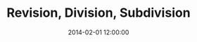 ---
layout: work
title: Revision, Division, Subdivision
date: 2014-02-01 12:00:00
category: sculpture
imageURL: /images/sculpture/revision-division-subdivision.jpg
thumbnailURL: /images/sculpture/revision-division-subdivision-thumbnail.jpg
medium: Composite plastic. Automotive paints.
dimensions: 1000mm x 1800mm x 150mm
edition: edition of 7
price: $16,200
sold: false
---